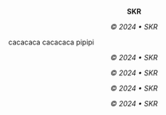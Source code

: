 <p align="center"><strong>SKR</strong></p>
<p align="center"><em>© 2024 • SKR</em></p>
cacacaca
cacacaca
pipipi
<p align="center"><em>© 2024 • SKR</em></p>
<p align="center"><em>© 2024 • SKR</em></p>
<p align="center"><em>© 2024 • SKR</em></p>
<p align="center"><em>© 2024 • SKR</em></p>
